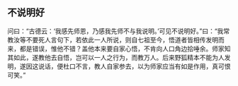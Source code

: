 ##  不说明好

问曰：“古德云：‘我感先师恩，乃感我先师不与我说明。’可见不说明好。”曰：“我常教汝等不要死人言句下，若依此一人所说，则自七祖至今，悟道者皆相传发明而来，都是错误，惟他不错？盖他本来要自家心悟，不肯向人口角边拾唾余。师家知其如此，遂教他去自悟，岂可以一人之行为，而教万人。后来野狐精本不能为人发明，遂因这说话，便杜口不言，教人自家参去，以为师家应当有如是作用，真可恨可笑。”


